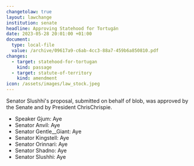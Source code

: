 ```yaml
---
changetolaw: true
layout: lawchange
institution: senate
headline: Approving Statehood for Tortugán
date: 2023-05-28 20:01:00 +01:00
document:
  type: local-file
  value: /archive/09617a9-c6ab-4cc3-88a7-459b6a850810.pdf
changes:
  - target: statehood-for-tortugan
    kind: passage
  - target: statute-of-territory
    kind: amendment
icon: /assets/images/law_stock.jpeg
---
```

Senator Slushhi's proposal, submitted on behalf of blob, was approved by the Senate and by President ChrisChrispie.<!--more-->

- Speaker Gjum: Aye
- Senator Anvil: Aye
- Senator Gentle\_\_Giant: Aye
- Senator Kingstell: Aye
- Senator Orinnari: Aye
- Senator Shadno: Aye
- Senator Slushhi: Aye
